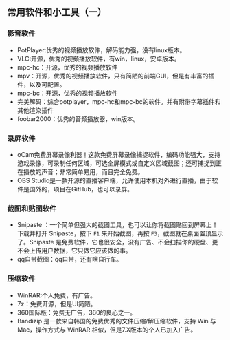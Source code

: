 ## 常用软件和小工具（一）

### 影音软件

- PotPlayer:优秀的视频播放软件，解码能力强，没有linux版本。
- VLC:开源，优秀的视频播放软件，有win，linux，安卓版本。
- mpc-hc：开源，优秀的视频播放软件
- mpv：开源，优秀的视频播放软件，只有简陋的前端GUI，但是有丰富的插件，以及可配置。
- mpc-bc：开源，优秀的视频播放软件
- 完美解码：综合potplayer，mpc-hc和mpc-bc的软件。并有附带字幕插件和其他渲染插件
- foobar2000：优秀的音频播放器，win版本。

### 录屏软件

- oCam免费屏幕录像利器！这款免费屏幕录像捕捉软件，编码功能强大，支持游戏录像，可录制任何区域，可选全屏模式或自定义区域截图；还可捕捉到正在播放的声音；非常简单易用，而且完全免费。
- OBS Studio是一款开源的直播客户端，允许使用本机对外进行直播，由于软件是国外的，项目在GitHub，也可以录屏。

### 截图和贴图软件

-  Snipaste ：一个简单但强大的截图工具，也可以让你将截图贴回到屏幕上！下载并打开 Snipaste，按下 `F1` 来开始截图，再按 `F3`，截图就在桌面置顶显示了。Snipaste 是免费软件，它也很安全，没有广告、不会扫描你的硬盘、更不会上传用户数据，它只做它应该做的事。
- qq自带截图：qq自带，还有啥自行车。

### 压缩软件

- WinRAR:个人免费，有广告。
- 7z：免费开源，但是UI简陋。
- 360国际版：免费无广告，360的良心之一。
- Bandizip 是一款来自韩国的免费优秀的文件压缩/解压缩软件，支持 Win 与 Mac，操作方式与 WinRAR 相似，但是7.X版本的个人已加入广告。